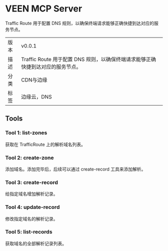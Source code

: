 # VEEN MCP Server

Traffic Route 用于配置 DNS 规则，以确保终端请求能够正确快捷到达对应的服务节点。

| | |
|------|------|
| 版本 | v0.0.1 |
| 描述 | Traffic Route 用于配置 DNS 规则，以确保终端请求能够正确快捷到达对应的服务节点。 |
| 分类 | CDN与边缘 |
| 标签 | 边缘云，DNS |

## Tools

### Tool 1: list-zones

获取在 TrafficRoute 上的解析域名列表。

### Tool 2: create-zone

添加域名。添加完毕后，后续可以通过 create-record 工具来添加解析。

### Tool 3: create-record

给指定域名增加解析记录。

### Tool 4: update-record

修改指定域名的解析记录。

### Tool 5: list-records

获取域名的全部解析记录列表。
